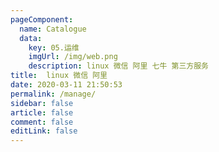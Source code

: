 ```yaml
---
pageComponent: 
  name: Catalogue
  data: 
    key: 05.运维
    imgUrl: /img/web.png
    description: linux 微信 阿里 七牛 第三方服务
title:  linux 微信 阿里
date: 2020-03-11 21:50:53
permalink: /manage/
sidebar: false
article: false
comment: false
editLink: false
---
```


